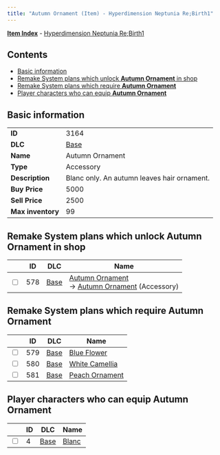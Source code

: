 ```yaml
---
title: "Autumn Ornament (Item) - Hyperdimension Neptunia Re;Birth1"
---
```


[**Item Index**](/neptunia/rb1/item/index.html) - [Hyperdimension Neptunia Re;Birth1](/neptunia/rb1)

## Contents

- [Basic information](#basic-information)
- [Remake System plans which unlock **Autumn Ornament** in shop](#remake-system-plans-which-unlock-autumn-ornament-in-shop)
- [Remake System plans which require **Autumn Ornament**](#remake-system-plans-which-require-autumn-ornament)
- [Player characters who can equip **Autumn Ornament**](#player-characters-who-can-equip-autumn-ornament)

## Basic information

|   |   |
| -- | -- |
| **ID** | 3164 |
| **DLC** | [Base](/neptunia/rb1/dlc/1-base.html) |
| **Name** | Autumn Ornament |
| **Type** | Accessory |
| **Description** | Blanc only. An autumn leaves hair ornament. |
| **Buy Price** | 5000 |
| **Sell Price** | 2500 |
| **Max inventory** | 99 |


## Remake System plans which unlock **Autumn Ornament** in shop

|    | ID | DLC | Name |
| -- | -- | --- | ---- |
| <input type="checkbox" id="rb1-remake-1-578" class="trackbox" /> | 578 | [Base](/neptunia/rb1/dlc/1-base.html) | [Autumn Ornament](/neptunia/rb1/remake/1-578-autumn-ornament.html)<br /> → [Autumn Ornament](/neptunia/rb1/item/1-3164-autumn-ornament.html) (Accessory) |


## Remake System plans which require **Autumn Ornament**

|    | ID | DLC | Name |
| -- | -- | --- | ---- |
| <input type="checkbox" id="rb1-quest-1-579" class="trackbox" /> | 579 | [Base](/neptunia/rb1/dlc/1-base.html) | [Blue Flower](/neptunia/rb1/quest/1-579-blue-flower.html) |
| <input type="checkbox" id="rb1-quest-1-580" class="trackbox" /> | 580 | [Base](/neptunia/rb1/dlc/1-base.html) | [White Camellia](/neptunia/rb1/quest/1-580-white-camellia.html) |
| <input type="checkbox" id="rb1-quest-1-581" class="trackbox" /> | 581 | [Base](/neptunia/rb1/dlc/1-base.html) | [Peach Ornament](/neptunia/rb1/quest/1-581-peach-ornament.html) |


## Player characters who can equip **Autumn Ornament**

|    | ID | DLC | Name |
| -- | -- | --- | ---- |
| <input type="checkbox" id="rb1-player-1-4" class="trackbox" /> | 4 | [Base](/neptunia/rb1/dlc/1-base.html) | [Blanc](/neptunia/rb1/player/1-4-blanc.html) |
